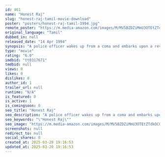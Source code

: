```yaml
---
id: 461
name: "Honest Raj"
slug: "honest-raj-tamil-movie-download"
poster: "posters/honest-raj-tamil-1994.jpg"
remote_poster: "https://m.media-amazon.com/images/M/MV5BZDZiMmU3OTEtZTdkOC00ZDUyLWFhMjYtNmY5OWZjOGMyZDA3XkEyXkFqcGdeQXVyMTEzNzg0Mjkx._V1_SX300.jpg"
original_language: "Tamil"
dubbed_in: null
released_date: "14 Apr 1994"
synopsis: "A police officer wakes up from a coma and embarks upon a revenge mission against his former best friend who killed his family."
type: "movie"
rating: "6.0"
imdbid: "tt0317671"
tmdbid: null
views: 0
likes: 0
dislikes: 0
author_id: 1
trailer_url: null
runtime: "N/A"
is_featured: 0
is_active: 1
is_comingsoon: 0
seo_title: "Honest Raj"
seo_description: "A police officer wakes up from a coma and embarks upon a revenge mission against his former best friend who killed his family."
seo_keywords: "\"Honest Raj\""
seo_image: "https://m.media-amazon.com/images/M/MV5BZDZiMmU3OTEtZTdkOC00ZDUyLWFhMjYtNmY5OWZjOGMyZDA3XkEyXkFqcGdeQXVyMTEzNzg0Mjkx._V1_SX300.jpg"
screenshots: null
redirect_to: null
social_shares: 0
created_at: 2025-03-20 19:16:53
updated_at: 2025-03-20 19:16:53
---
```


